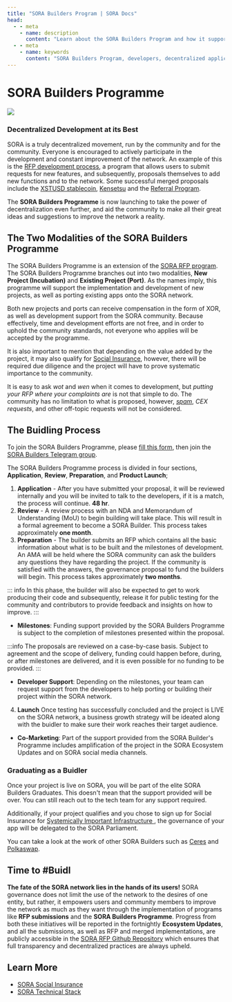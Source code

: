 ```yaml
---
title: "SORA Builders Program | SORA Docs"
head:
  - - meta
    - name: description
      content: "Learn about the SORA Builders Program and how it supports developers in building decentralized applications (dApps) on the SORA network. Discover the benefits of joining the program, the resources and support available, and the opportunities for collaboration and recognition within the SORA ecosystem."
  - - meta
    - name: keywords
      content: "SORA Builders Program, developers, decentralized applications, dApps, SORA network, resources, support, collaboration"
---
```


# SORA Builders Programme

![](/.gitbook/assets/sorabuilderseu.png)

### Decentralized Development at its Best

SORA is a truly decentralized movement, run by the community and for the community. Everyone is encouraged to actively participate in the development and constant improvement of the network. An example of this is the [RFP development process](/rfp.md), a program that allows users to submit requests for new features, and subsequently, proposals themselves to add new functions and to the network. Some successful merged proposals include the [XSTUSD stablecoin](https://github.com/sora-xor/rfps/blob/master/closed_rfps/XSTUSD.md), [Kensetsu](/ken.md) and the [Referral Program](https://github.com/sora-xor/rfps/blob/master/closed_rfps/ReferralProgramProposal.md).

The **SORA Builders Programme** is now launching to take the power of decentralization even further, and aid the community to make all their great ideas and suggestions to improve the network a reality.

## The Two Modalities of the SORA Builders Programme

The SORA Builders Programme is an extension of the [SORA RFP program](/rfp.md). The SORA Builders Programme branches out into two modalities, **New Project (Incubation)** and **Existing Project (Port)**. As the names imply, this programme will support the implementation and development of new projects, as well as porting existing apps onto the SORA network.

Both new projects and ports can receive compensation in the form of XOR, as well as development support from the SORA community. Because effectively, time and development efforts are not free, and in order to uphold the community standards, not everyone who applies will be accepted by the programme.

It is also important to mention that depending on the value added by the project, it may also qualify for [Social Insurance](/social-insurance.md), however, there will be required due diligence and the project will have to prove systematic importance to the community.

It is easy to ask _wot_ and _wen_ when it comes to development, but _putting your RFP where your complaints are_ is not that simple to do. The community has no limitation to what is proposed, however, _[spam](https://youtu.be/duFierM1yDg)_, _CEX requests_, and other off-topic requests will not be considered.

## The Buidling Process

To join the SORA Builders Programme, please [fill this form](https://forms.gle/1cdvKTHLXnBXbMTr9), then join the [SORA Builders Telegram group](https://t.me/sorabuilders).

The SORA Builders Programme process is divided in four sections, **Application**, **Review**, **Preparation**, and **Product Launch**;

1. **Application** - After you have submitted your proposal, it will be reviewed
   internally and you will be invited to talk to the developers, if it is a match, the process will continue. **48 hr**.
2. **Review** - A review process with an NDA and Memorandum of Understanding (MoU) to begin building will take place. This will result in a formal agreement to become a SORA Builder. This process takes approximately **one month**.
3. **Preparation** - The builder submits an RFP which contains all the basic information about what is to be built and the milestones of development. An AMA will be held where the SORA community can ask the builders any questions they have regarding the project. If the community is satisfied with the answers, the governance proposal to fund the builders will begin. This process takes approximately **two months**.

::: info
In this phase, the builder will also be expected to get to work producing their code and subsequently, release it for public testing for the community and contributors to provide feedback and insights on how to improve.
:::

- **Milestones**: Funding support provided by the SORA Builders Programme is subject to the completion of milestones presented within the proposal.

:::info
The proposals are reviewed on a case-by-case basis. Subject to agreement and the scope of delivery, funding could happen before, during, or after milestones are delivered, and it is even possible for no funding to be provided.
:::

- **Developer Support**: Depending on the milestones, your team can request support from the developers to help porting or building their project within the SORA network.

4. **Launch** Once testing has successfully concluded and the project is LIVE on the SORA network, a business growth strategy will be ideated along with the buidler to make sure their work reaches their target audience.

- **Co-Marketing**: Part of the support provided from the SORA Builder's Programme includes amplification of the project in the SORA Ecosystem Updates and on SORA social media channels.

### Graduating as a Buidler

Once your project is live on SORA, you will be part of the elite SORA Builders Graduates. This doesn't mean that the support provided will be over. You can still reach out to the tech team for any support required.

Additionally, if your project qualifies and you chose to sign up for Social Insurance for [Systemically Important Infrastructure
](social-insurance.md), the governance of your app will be delegated to the SORA Parliament.

You can take a look at the work of other SORA Builders such as [Ceres](/ceres/overview.md) and [Polkaswap](/participate.md).

## Time to #Buidl

**The fate of the SORA network lies in the hands of its users!** SORA governance does not limit the use of the network to the desires of one entity, but rather, it empowers users and community members to improve the network as much as they want through the implementation of programs like **RFP submissions** and the **SORA Builders Programme**. Progress from both these initiatives will be reported in the fortnightly **Ecosystem Updates**, and all the submissions, as well as RFP and merged implementations, are publicly accessible in the [SORA RFP Github Repository](https://github.com/sora-xor/rfps/issues) which ensures that full transparency and decentralized practices are always upheld.

## Learn More

- [SORA Social Insurance](/social-insurance.md)
- [SORA Technical Stack](/technical-stack.md)
